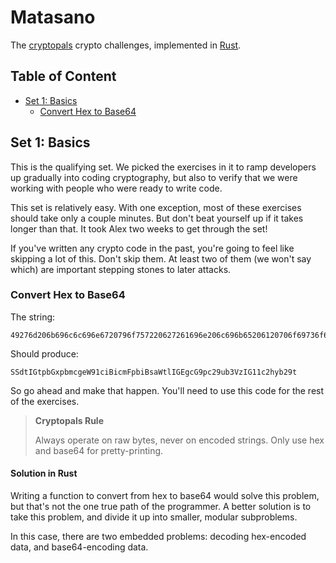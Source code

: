 # Matasano

The [cryptopals](http://cryptopals.com) crypto challenges, implemented in
[Rust](https://rust-lang.org/).

## Table of Content

- [Set 1: Basics](#set-1-basics)
    - [Convert Hex to Base64](#convert-hex-to-base64)

## Set 1: Basics

This is the qualifying set. We picked the exercises in it to ramp developers up
gradually into coding cryptography, but also to verify that we were working
with people who were ready to write code.

This set is relatively easy. With one exception, most of these exercises should
take only a couple minutes. But don't beat yourself up if it takes longer than
that. It took Alex two weeks to get through the set!

If you've written any crypto code in the past, you're going to feel like
skipping a lot of this. Don't skip them. At least two of them (we won't say
which) are important stepping stones to later attacks.

### Convert Hex to Base64

The string:

    49276d206b696c6c696e6720796f757220627261696e206c696b65206120706f69736f6e6f7573206d757368726f6f6d

Should produce:

    SSdtIGtpbGxpbmcgeW91ciBicmFpbiBsaWtlIGEgcG9pc29ub3VzIG11c2hyb29t

So go ahead and make that happen. You'll need to use this code for the rest of
the exercises.

>   **Cryptopals Rule**
>
>   Always operate on raw bytes, never on encoded strings. Only use hex and
>   base64 for pretty-printing.

#### Solution in Rust

Writing a function to convert from hex to base64 would solve this problem, but that's not
the one true path of the programmer. A better solution is to take this problem, and divide it
up into smaller, modular subproblems.

In this case, there are two embedded problems: decoding hex-encoded data, and base64-encoding
data.


